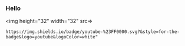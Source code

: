 ### Hello

<img height="32" width="32" src=>

	https://img.shields.io/badge/youtube-%23FF0000.svg?&style=for-the-badge&logo=youtube&logoColor=white"
